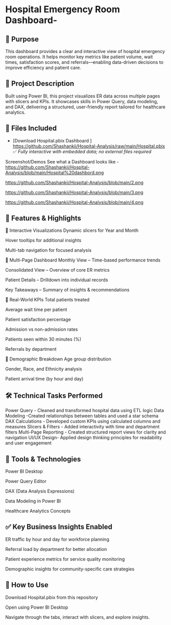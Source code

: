 # Hospital Emergency Room Dashboard-
## 📌 Purpose

This dashboard provides a clear and interactive view of hospital emergency room operations. It helps monitor key metrics like patient volume, wait times, satisfaction scores, and referrals—enabling data-driven decisions to improve efficiency and patient care.

## 📝 Project Description

Built using Power BI, this project visualizes ER data across multiple pages with slicers and KPIs. It showcases skills in Power Query, data modeling, and DAX, delivering a structured, user-friendly report tailored for healthcare analytics.


## 📁 Files Included
- [Download Hospital.pbix Dashboard ] https://github.com/Shashankii/Hospital-Analysis/raw/main/Hospital.pbix
✅ *Fully interactive with embedded data; no external files required*

Screenshot/Demos
See what a Dashboard looks like - https://github.com/Shashankii/Hospital-Analysis/blob/main/Hospital%20dashbord.png

https://github.com/Shashankii/Hospital-Analysis/blob/main/2.png

https://github.com/Shashankii/Hospital-Analysis/blob/main/3.png

https://github.com/Shashankii/Hospital-Analysis/blob/main/4.png



## 🌟 Features & Highlights

🔹 Interactive Visualizations
Dynamic slicers for Year and Month

Hover tooltips for additional insights

Multi-tab navigation for focused analysis

🔹 Multi-Page Dashboard
Monthly View – Time-based performance trends

Consolidated View – Overview of core ER metrics

Patient Details – Drilldown into individual records

Key Takeaways – Summary of insights & recommendations

🔹 Real-World KPIs
Total patients treated

Average wait time per patient

Patient satisfaction percentage

Admission vs non-admission rates

Patients seen within 30 minutes (%)

Referrals by department

🔹 Demographic Breakdown
Age group distribution

Gender, Race, and Ethnicity analysis

Patient arrival time (by hour and day)

## 🛠 Technical Tasks Performed

Power Query	- Cleaned and transformed hospital data using ETL logic
Data Modeling	-Created relationships between tables and used a star schema
DAX Calculations - Developed custom KPIs using calculated columns and measures
Slicers & Filters	- Added interactivity with time and department filters
Multi-Page Reporting - Created structured report views for clarity and navigation
UI/UX Design- Applied design thinking principles for readability and user engagement

## 🔧 Tools & Technologies
Power BI Desktop

Power Query Editor

DAX (Data Analysis Expressions)

Data Modeling in Power BI

Healthcare Analytics Concepts


## ✅ Key Business Insights Enabled
ER traffic by hour and day for workforce planning

Referral load by department for better allocation

Patient experience metrics for service quality monitoring

Demographic insights for community-specific care strategies


## 🧩 How to Use
Download Hospital.pbix from this repository

Open using Power BI Desktop

Navigate through the tabs, interact with slicers, and explore insights.

